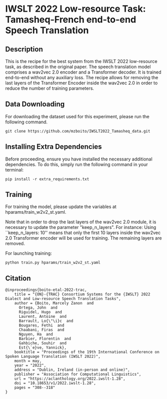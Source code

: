 # IWSLT 2022 Low-resource Task: Tamasheq-French end-to-end Speech Translation


## Description

This is the recipe for the best system from the IWSLT 2022 low-resource task, as described in the original paper.
The speech translation model comprises a wav2vec 2.0 encoder and a Transformer decoder. It is trained end-to-end without any auxiliary loss. The recipe allows for removing the last layers of the Transformer Encoder inside the wav2vec 2.0 in order to reduce the number of training parameters.

## Data Downloading

For downloading the dataset used for this experiment, please run the following command.

```
git clone https://github.com/mzboito/IWSLT2022_Tamasheq_data.git
```

## Installing Extra Dependencies

Before proceeding, ensure you have installed the necessary additional dependencies. To do this, simply run the following command in your terminal: 

```
pip install -r extra_requirements.txt
```

## Training

For training the model, please update the variables at hparams/train_w2v2_st.yaml.

Note that in order to drop the last layers of the wav2vec 2.0 module, it is necessary to update the parameter "keep_n_layers".
For instance: Using ``keep_n_layers: 10'' means that only the first 10 layers inside the wav2vec 2.0 Transformer encoder will be used for training. The remaining layers are removed.

For launching training:
```
python train.py hparams/train_w2v2_st.yaml

```

## Citation
```
@inproceedings{boito-etal-2022-trac,
    title = "{ON}-{TRAC} Consortium Systems for the {IWSLT} 2022 Dialect and Low-resource Speech Translation Tasks",
    author = {Boito, Marcely Zanon  and
      Ortega, John  and
      Riguidel, Hugo  and
      Laurent, Antoine  and
      Barrault, Lo{\"\i}c  and
      Bougares, Fethi  and
      Chaabani, Firas  and
      Nguyen, Ha  and
      Barbier, Florentin  and
      Gahbiche, Souhir  and
      Est{\`e}ve, Yannick},
    booktitle = "Proceedings of the 19th International Conference on Spoken Language Translation (IWSLT 2022)",
    month = may,
    year = "2022",
    address = "Dublin, Ireland (in-person and online)",
    publisher = "Association for Computational Linguistics",
    url = "https://aclanthology.org/2022.iwslt-1.28",
    doi = "10.18653/v1/2022.iwslt-1.28",
    pages = "308--318"
}
```



